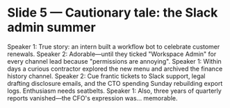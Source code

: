 # Slide 5 — Cautionary tale: the Slack admin summer

Speaker 1: True story: an intern built a workflow bot to celebrate customer renewals.
Speaker 2: Adorable—until they ticked "Workspace Admin" for every channel lead because "permissions are annoying".
Speaker 1: Within days a curious contractor explored the new menu and archived the finance history channel.
Speaker 2: Cue frantic tickets to Slack support, legal drafting disclosure emails, and the CTO spending Sunday rebuilding export logs. Enthusiasm needs seatbelts.
Speaker 1: Also, three years of quarterly reports vanished—the CFO's expression was... memorable.
